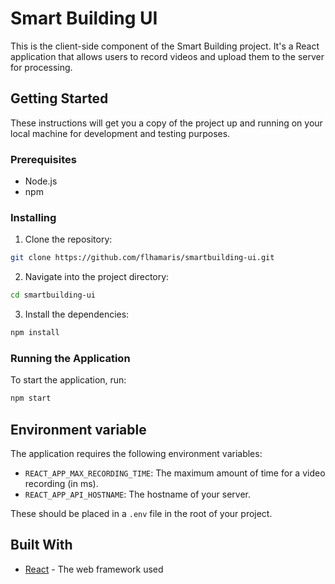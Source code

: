 # Smart Building UI

This is the client-side component of the Smart Building project. It's a React application that allows users to record videos and upload them to the server for processing.

## Getting Started

These instructions will get you a copy of the project up and running on your local machine for development and testing purposes.

### Prerequisites

- Node.js
- npm

### Installing

1. Clone the repository:

```sh
git clone https://github.com/flhamaris/smartbuilding-ui.git
```

2. Navigate into the project directory:

```sh
cd smartbuilding-ui
```

3. Install the dependencies:

```sh
npm install
```

### Running the Application

To start the application, run:

```sh
npm start
```

## Environment variable

The application requires the following environment variables:

- `REACT_APP_MAX_RECORDING_TIME`: The maximum amount of time for a video recording (in ms).
- `REACT_APP_API_HOSTNAME`: The hostname of your server.

These should be placed in a `.env` file in the root of your project.

## Built With

- [React](https://reactjs.org/) - The web framework used
